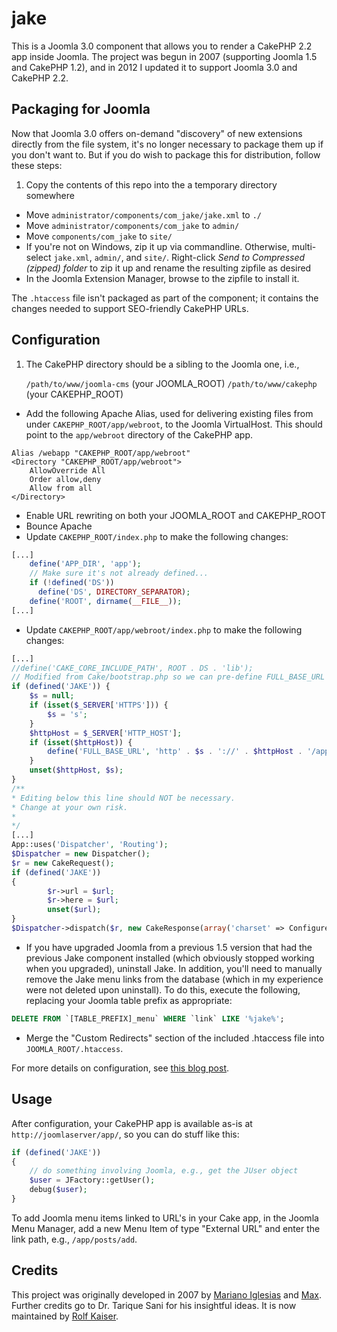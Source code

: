 jake
====

This is a Joomla 3.0 component that allows you to render a CakePHP 2.2 app inside Joomla.  The project was begun in 2007 (supporting Joomla 1.5 and CakePHP 1.2), 
and in 2012 I updated it to support Joomla 3.0 and CakePHP 2.2.

## Packaging for Joomla
Now that Joomla 3.0 offers on-demand "discovery" of new extensions directly from the file system, it's no longer necessary to package them up if you don't want to.  But if you do wish to package this for distribution, 
follow these steps:

1.  Copy the contents of this repo into the a temporary directory somewhere
- Move `administrator/components/com_jake/jake.xml` to `./` 
- Move `administrator/components/com_jake` to `admin/`
- Move `components/com_jake` to `site/`
- If you're not on Windows, zip it up via commandline.  Otherwise, multi-select `jake.xml`, `admin/`, and `site/`.  Right-click *Send to Compressed (zipped) folder* to zip it up and rename the resulting zipfile as desired
- In the Joomla Extension Manager, browse to the zipfile to install it.

The `.htaccess` file isn't packaged as part of the component; it contains the changes needed to support SEO-friendly CakePHP URLs.

## Configuration

1. The CakePHP directory should be a sibling to the Joomla one, i.e.,

    `/path/to/www/joomla-cms` (your JOOMLA_ROOT)
    `/path/to/www/cakephp` (your CAKEPHP_ROOT)
- Add the following Apache Alias, used for delivering existing files from under `CAKEPHP_ROOT/app/webroot`, to the Joomla VirtualHost. This should point to the `app/webroot` directory of the CakePHP app.
```
Alias /webapp "CAKEPHP_ROOT/app/webroot"
<Directory "CAKEPHP_ROOT/app/webroot">
    AllowOverride All
    Order allow,deny
    Allow from all
</Directory>
```
- Enable URL rewriting on both your JOOMLA_ROOT and CAKEPHP_ROOT
- Bounce Apache
- Update `CAKEPHP_ROOT/index.php` to make the following changes:
```php
[...]
    define('APP_DIR', 'app');
    // Make sure it's not already defined...
    if (!defined('DS'))
      define('DS', DIRECTORY_SEPARATOR);
    define('ROOT', dirname(__FILE__));
[...]
```
- Update `CAKEPHP_ROOT/app/webroot/index.php` to make the following changes:
```php
[...]
//define('CAKE_CORE_INCLUDE_PATH', ROOT . DS . 'lib');
// Modified from Cake/bootstrap.php so we can pre-define FULL_BASE_URL here instead.
if (defined('JAKE')) {
    $s = null;
    if (isset($_SERVER['HTTPS'])) {
        $s = 's';
    }
    $httpHost = $_SERVER['HTTP_HOST'];
    if (isset($httpHost)) {
        define('FULL_BASE_URL', 'http' . $s . '://' . $httpHost . '/app');
    }
    unset($httpHost, $s);
}
/**
* Editing below this line should NOT be necessary.
* Change at your own risk.
*
*/ 
[...] 
App::uses('Dispatcher', 'Routing');
$Dispatcher = new Dispatcher();
$r = new CakeRequest();
if (defined('JAKE'))
{
        $r->url = $url;
        $r->here = $url;
        unset($url);
}
$Dispatcher->dispatch($r, new CakeResponse(array('charset' => Configure::read('App.encoding'))));
```
- If you have upgraded Joomla from a previous 1.5 version that had the previous Jake component installed (which obviously stopped working when you upgraded), uninstall Jake.  In addition, you'll need to manually remove the Jake menu links from the database (which in my experience were not deleted upon uninstall).  To do this, execute the following, replacing your Joomla table prefix as appropriate:
```sql
DELETE FROM `[TABLE_PREFIX]_menu` WHERE `link` LIKE '%jake%';
```
- Merge the "Custom Redirects" section of the included .htaccess file into `JOOMLA_ROOT/.htaccess`.

For more details on configuration, see [this blog post](http://blog.echothis.com/2012/09/26/jake-2-0-released/).

## Usage

After configuration, your CakePHP app is available as-is at `http://joomlaserver/app/`, so you can do stuff like this:

```php
if (defined('JAKE'))
{
    // do something involving Joomla, e.g., get the JUser object
    $user = JFactory::getUser();
    debug($user);
}
```

To add Joomla menu items linked to URL's in your Cake app, in the Joomla Menu Manager, add a new Menu Item of type "External URL" and enter the link path, e.g., `/app/posts/add`.

## Credits

This project was originally developed in 2007 by [Mariano Iglesias](https://github.com/mariano) and [Max](http://www.gigapromoters.com/blog/). Further credits go to Dr. Tarique Sani for his insightful ideas.  It is now maintained by [Rolf Kaiser](http://blog.echothis.com).